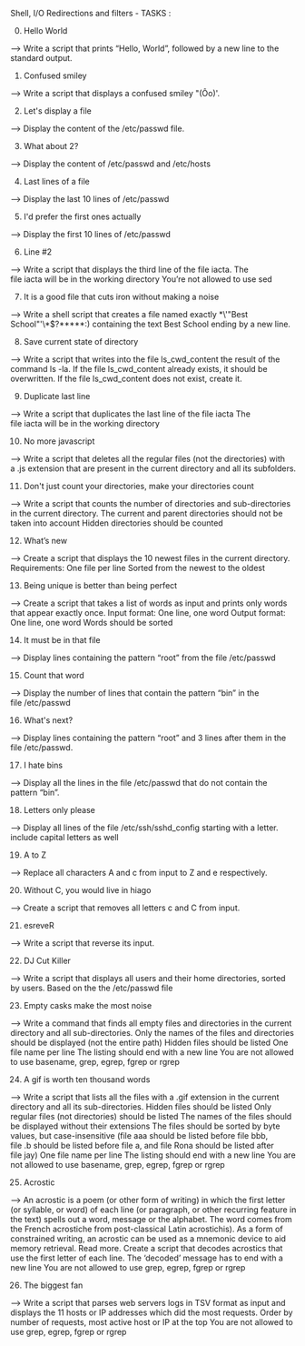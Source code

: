 Shell, I/O Redirections and filters - TASKS :



0. Hello World

—> Write a script that prints “Hello, World”, followed by a new line to the standard output.

1. Confused smiley

—> Write a script that displays a confused smiley "(Ôo)'.

2. Let's display a file

—> Display the content of the /etc/passwd file.

3. What about 2?

—> Display the content of /etc/passwd and /etc/hosts

4. Last lines of a file

—> Display the last 10 lines of /etc/passwd

5. I'd prefer the first ones actually

—> Display the first 10 lines of /etc/passwd

6. Line #2

—> Write a script that displays the third line of the file iacta.
The file iacta will be in the working directory
You’re not allowed to use sed

7. It is a good file that cuts iron without making a noise

—> Write a shell script that creates a file named exactly \*\\'"Best School"\'\\*$\?\*\*\*\*\*:) containing the text Best School ending by a new line.

8. Save current state of directory

—> Write a script that writes into the file ls_cwd_content the result of the command ls -la. If the file ls_cwd_content already exists, it should be overwritten. If the file ls_cwd_content does not exist, create it.

9. Duplicate last line

—> Write a script that duplicates the last line of the file iacta
The file iacta will be in the working directory

10. No more javascript

—> Write a script that deletes all the regular files (not the directories) with a .js extension that are present in the current directory and all its subfolders.

11. Don't just count your directories, make your directories count

—> Write a script that counts the number of directories and sub-directories in the current directory.
The current and parent directories should not be taken into account
Hidden directories should be counted

12. What’s new

—> Create a script that displays the 10 newest files in the current directory.
Requirements:
One file per line
Sorted from the newest to the oldest

13. Being unique is better than being perfect

—> Create a script that takes a list of words as input and prints only words that appear exactly once.
Input format: One line, one word
Output format: One line, one word
Words should be sorted

14. It must be in that file

—> Display lines containing the pattern “root” from the file /etc/passwd

15. Count that word

—> Display the number of lines that contain the pattern “bin” in the file /etc/passwd

16. What's next?

—> Display lines containing the pattern “root” and 3 lines after them in the file /etc/passwd.

17. I hate bins

—> Display all the lines in the file /etc/passwd that do not contain the pattern “bin”.

18. Letters only please

—> Display all lines of the file /etc/ssh/sshd_config starting with a letter.
include capital letters as well

19. A to Z

—> Replace all characters A and c from input to Z and e respectively.

20. Without C, you would live in hiago

—> Create a script that removes all letters c and C from input.

21. esreveR

—> Write a script that reverse its input.

22. DJ Cut Killer

—> Write a script that displays all users and their home directories, sorted by users.
Based on the the /etc/passwd file

23. Empty casks make the most noise

—> Write a command that finds all empty files and directories in the current directory and all sub-directories.
Only the names of the files and directories should be displayed (not the entire path)
Hidden files should be listed
One file name per line
The listing should end with a new line
You are not allowed to use basename, grep, egrep, fgrep or rgrep

24. A gif is worth ten thousand words

—> Write a script that lists all the files with a .gif extension in the current directory and all its sub-directories.
Hidden files should be listed
Only regular files (not directories) should be listed
The names of the files should be displayed without their extensions
The files should be sorted by byte values, but case-insensitive (file aaa should be listed before file bbb, file .b should be listed before file a, and file Rona should be listed after file jay)
One file name per line
The listing should end with a new line
You are not allowed to use basename, grep, egrep, fgrep or rgrep
   
25. Acrostic

—> An acrostic is a poem (or other form of writing) in which the first letter (or syllable, or word) of each line (or paragraph, or other recurring feature in the text) spells out a word, message or the alphabet. The word comes from the French acrostiche from post-classical Latin acrostichis). As a form of constrained writing, an acrostic can be used as a mnemonic device to aid memory retrieval. Read more.
Create a script that decodes acrostics that use the first letter of each line.
The ‘decoded’ message has to end with a new line
You are not allowed to use grep, egrep, fgrep or rgrep

26. The biggest fan

—> Write a script that parses web servers logs in TSV format as input and displays the 11 hosts or IP addresses which did the most requests.
Order by number of requests, most active host or IP at the top
You are not allowed to use grep, egrep, fgrep or rgrep
